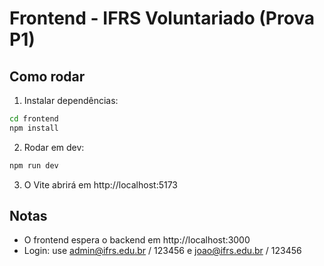# Frontend - IFRS Voluntariado (Prova P1)

## Como rodar
1. Instalar dependências:
```bash
cd frontend
npm install
```
2. Rodar em dev:
```bash
npm run dev
```
3. O Vite abrirá em http://localhost:5173

## Notas
- O frontend espera o backend em http://localhost:3000
- Login: use admin@ifrs.edu.br / 123456 e joao@ifrs.edu.br / 123456
